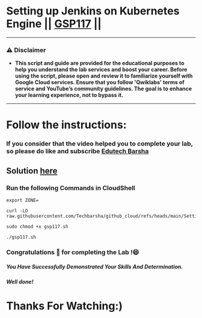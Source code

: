 # Setting up Jenkins on Kubernetes Engine || [GSP117](https://www.cloudskillsboost.google/focuses/1776?parent=catalog) ||
---
### ⚠️ Disclaimer
- **This script and guide are provided for  the educational purposes to help you understand the lab services and boost your career. Before using the script, please open and review it to familiarize yourself with Google Cloud services. Ensure that you follow 'Qwiklabs' terms of service and YouTube’s community guidelines. The goal is to enhance your learning experience, not to bypass it.**
---
# Follow the instructions:
### If you consider that the video helped you to complete your lab, so please do like and subscribe [Edutech Barsha](https://www.youtube.com/@edutechbarsha)
## Solution [here](https://youtu.be/T5vr5fS1awg)

### Run the following Commands in CloudShell

```
export ZONE=
```
```
curl -LO raw.githubusercontent.com/Techbarsha/github_cloud/refs/heads/main/Setting%20up%20Jenkins%20on%20Kubernetes%20Engine/gsp117.sh

sudo chmod +x gsp117.sh

./gsp117.sh
```
### Congratulations 🎉 for completing the Lab !😄

##### *You Have Successfully Demonstrated Your Skills And Determination.*

#### *Well done!*

# Thanks For Watching:)
